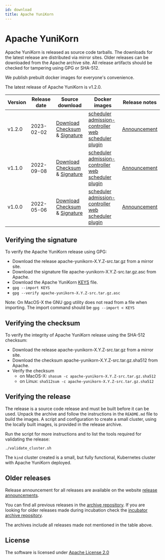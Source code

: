 ```yaml
---
id: download
title: Apache YuniKorn
---
```


<!--
Licensed to the Apache Software Foundation (ASF) under one
or more contributor license agreements.  See the NOTICE file
distributed with this work for additional information
regarding copyright ownership.  The ASF licenses this file
to you under the Apache License, Version 2.0 (the
"License"); you may not use this file except in compliance
with the License.  You may obtain a copy of the License at

  http://www.apache.org/licenses/LICENSE-2.0

Unless required by applicable law or agreed to in writing,
software distributed under the License is distributed on an
"AS IS" BASIS, WITHOUT WARRANTIES OR CONDITIONS OF ANY
KIND, either express or implied.  See the License for the
specific language governing permissions and limitations
under the License.
-->

# Apache YuniKorn

Apache YuniKorn is released as source code tarballs.
The downloads for the latest release are distributed via mirror sites.
Older releases can be downloaded from the Apache archive site.
All release artifacts should be checked for tampering using GPG or SHA-512.

We publish prebuilt docker images for everyone's convenience.

The latest release of Apache YuniKorn is v1.2.0.

| Version | Release date | Source download                                                                                                                                                                                                                                                                                                                                                              | Docker images                                                                                                                                                                                                                                                                                                                                                                                                                                                                                                                                                                                                                                                                          | Release notes                            |
|---------|--------------|------------------------------------------------------------------------------------------------------------------------------------------------------------------------------------------------------------------------------------------------------------------------------------------------------------------------------------------------------------------------------|----------------------------------------------------------------------------------------------------------------------------------------------------------------------------------------------------------------------------------------------------------------------------------------------------------------------------------------------------------------------------------------------------------------------------------------------------------------------------------------------------------------------------------------------------------------------------------------------------------------------------------------------------------------------------------------|------------------------------------------|
| v1.2.0  | 2023-02-02   | [Download](https://www.apache.org/dyn/closer.lua/yunikorn/1.2.0/apache-yunikorn-1.2.0-src.tar.gz) <br />[Checksum](https://downloads.apache.org/yunikorn/1.2.0/apache-yunikorn-1.2.0-src.tar.gz.sha512) & [Signature](https://downloads.apache.org/yunikorn/1.1.0/apache-yunikorn-1.2.0-src.tar.gz.asc)                                                                      | [scheduler](https://hub.docker.com/layers/apache/yunikorn/scheduler-1.2.0/images/sha256-c3b1a7b2cfec3f3560415519278cc4d94748f0f60ee80dfaf23fcc22dbb8b8e5) <br />[admission-controller](https://hub.docker.com/layers/apache/yunikorn/admission-1.2.0/images/sha256-7f18fcd080640974ae586d30eda009daf0ad93fa22ada66b0a337ac3fb46b7ac) <br />[web](https://hub.docker.com/layers/apache/yunikorn/web-1.2.0/images/sha256-706a2895461623f20d4102f0132d66dade9c15edf5cad40065506a4d70c32576) <br />[scheduler plugin](https://hub.docker.com/layers/apache/yunikorn/scheduler-plugin-1.2.0/images/sha256-d946495946b89d03f7a8f786702d4b350a93f74d52e50bebb6b2bbdcb8e911a4?context=explore) | [Announcement](/release-announce/1.2.0)  |
| v1.1.0  | 2022-09-08   | [Download](https://archive.apache.org/dist/yunikorn/1.1.0/apache-yunikorn-1.1.0-src.tar.gz) <br />[Checksum](https://archive.apache.org/dist/yunikorn/1.1.0/apache-yunikorn-1.1.0-src.tar.gz.sha512) & [Signature](https://archive.apache.org/dist/yunikorn/1.1.0/apache-yunikorn-1.1.0-src.tar.gz.asc)                                                                      | [scheduler](https://hub.docker.com/layers/apache/yunikorn/scheduler-1.1.0/images/sha256-5a45cede355b4c1d0016ba81b317e12a7608ac5de4779892f8c7fa53adf5d739) <br />[admission-controller](https://hub.docker.com/layers/apache/yunikorn/admission-1.1.0/images/sha256-4389c126f252671e55bdac16e1bcfe7f83ef4ea7c3e83d333c81508920da825c) <br />[web](https://hub.docker.com/layers/apache/yunikorn/web-1.1.0/images/sha256-3f3075161283d8a78f4849f8163104d7db3e7bd3a467163729fb401421ac670f) <br />[scheduler plugin](https://hub.docker.com/layers/apache/yunikorn/scheduler-plugin-1.1.0/images/sha256-b182ec4d08c590cd179b811fe68dffa2d58dccc9b8568f108ad35af0ed62a4c1?context=explore) | [Announcement](/release-announce/1.1.0)  |
| v1.0.0  | 2022-05-06   | [Download](https://archive.apache.org/dist/yunikorn/1.0.0/apache-yunikorn-1.0.0-src.tar.gz) <br />[Checksum](https://archive.apache.org/dist/yunikorn/1.0.0/apache-yunikorn-1.0.0-src.tar.gz.sha512) & [Signature](https://archive.apache.org/dist/yunikorn/1.0.0/apache-yunikorn-1.0.0-src.tar.gz.sha512)                                                                   | [scheduler](https://hub.docker.com/layers/apache/yunikorn/scheduler-1.0.0/images/sha256-a38ef737337798a6597c56637efc5eeae1701898eb94c4c43e638cbdb9ad782c) <br />[admission-controller](https://hub.docker.com/layers/apache/yunikorn/admission-1.0.0/images/sha256-2673539c26c42a1607fbf7eba9f11d7e9737eb21e90c20eafdbcc4367d07d7a6) <br />[web](https://hub.docker.com/layers/apache/yunikorn/web-1.0.0/images/sha256-10cb381da02db65c05e9ef2a712ddd28d36d67ee8cb127dd95f14603707db5d9) <br />[scheduler plugin](https://hub.docker.com/layers/apache/yunikorn/scheduler-plugin-1.0.0/images/sha256-f7b2a186b3088e269842c415e1fe1c2afa8835e24a98fa85097e6be5c234712b)                 | [Announcement](/release-announce/1.0.0)  |

## Verifying the signature

To verify the Apache YuniKorn release using GPG:

- Download the release apache-yunikorn-X.Y.Z-src.tar.gz from a mirror site.
- Download the signature file apache-yunikorn-X.Y.Z-src.tar.gz.asc from Apache.
- Download the Apache YuniKorn [KEYS](https://downloads.apache.org/yunikorn/KEYS) file.
- `gpg --import KEYS`
- `gpg --verify apache-yunikorn-X.Y.Z-src.tar.gz.asc`

Note: On MacOS-X the GNU gpg utility does not read from a file when importing.
The import command should be `gpg --import < KEYS`   

## Verifying the checksum

To verify the integrity of Apache YuniKorn release using the SHA-512 checksum:

- Download the release apache-yunikorn-X.Y.Z-src.tar.gz from a mirror site.
- Download the checksum apache-yunikorn-X.Y.Z-src.tar.gz.sha512 from Apache.
- Verify the checksum
  - on MacOS-X: `shasum -c apache-yunikorn-X.Y.Z-src.tar.gz.sha512`
  - on Linux: `sha512sum -c apache-yunikorn-X.Y.Z-src.tar.gz.sha512`

## Verifying the release

The release is a source code release and must be built before it can be used.
Unpack the archive and follow the instructions in the `README.md` file to build the images.
A script and configuration to create a small cluster, using the locally built images, is provided in the release archive.

Run the script for more instructions and to list the tools required for validating the release:  
```shell
./validate_cluster.sh
```
The `kind` cluster created is a small, but fully functional, Kubernetes cluster with Apache YuniKorn deployed. 

## Older releases

Release announcement for all releases are available on the website [release announcements](/release-announce/).

You can find all previous releases in the [archive repository](https://archive.apache.org/dist/yunikorn/).
If you are looking for older releases made during incubation check the [incubator archive repository](https://archive.apache.org/dist/incubator/yunikorn/).

The archives include all releases made not mentioned in the table above.

## License

The software is licensed under [Apache License 2.0](https://www.apache.org/licenses/LICENSE-2.0)
